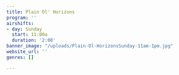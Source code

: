 ```yaml
---
title: Plain Ol' Horizons
program: ''
airshifts:
- day: Sunday
  start: 11:00a
  duration: '2:00'
banner_image: "/uploads/Plain-Ol-HorizonsSunday-11am-1pm.jpg"
website_url: ''
genres: []

---
```


